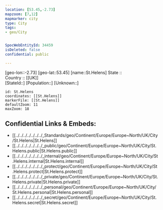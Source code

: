 ```yaml
---
location: [53.45,-2.73] 
mapzoom: [7,12] 
mapmarker: city 
type: City
tags:
- geo/City


SpocWebEntityId: 34459
isDeleted: false
confidential: public

---
```

[geo-lon::-2.73] 
[geo-lat::53.45] 
[name::St.Helens] 
State ::  
Country :: [[UK]]  
[StateId::] 
[Population::] 
[Unknown::] 


```leaflet
id: St.Helens
coordinates: [[St.Helens]] 
markerFile: [[St.Helens]] 
defaultZoom: 11 
maxZoom: 18
```


## Confidential Links & Embeds: 
- [[../../../../../../../_Standards/geo/Continent/Europe/Europe~North/UK/City/St.Helens|St.Helens]] 
- [[../../../../../../../_public/geo/Continent/Europe/Europe~North/UK/City/St.Helens.public|St.Helens.public]] 
- [[../../../../../../../_internal/geo/Continent/Europe/Europe~North/UK/City/St.Helens.internal|St.Helens.internal]] 
- [[../../../../../../../_protect/geo/Continent/Europe/Europe~North/UK/City/St.Helens.protect|St.Helens.protect]] 
- [[../../../../../../../_private/geo/Continent/Europe/Europe~North/UK/City/St.Helens.private|St.Helens.private]] 
- [[../../../../../../../_personal/geo/Continent/Europe/Europe~North/UK/City/St.Helens.personal|St.Helens.personal]] 
- [[../../../../../../../_secret/geo/Continent/Europe/Europe~North/UK/City/St.Helens.secret|St.Helens.secret]] 
